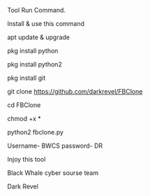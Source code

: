 Tool Run Command. 

Install & use this command

apt update & upgrade

pkg install python

pkg install python2

pkg install git

git clone https://github.com/darkrevel/FBClone

cd FBClone

chmod +x *

python2 fbclone.py

Username- BWCS
password- DR  


Injoy this tool

Black Whale cyber sourse team

Dark Revel
